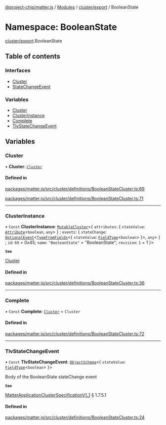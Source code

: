 [@project-chip/matter.js](../README.md) / [Modules](../modules.md) / [cluster/export](cluster_export.md) / BooleanState

# Namespace: BooleanState

[cluster/export](cluster_export.md).BooleanState

## Table of contents

### Interfaces

- [Cluster](../interfaces/cluster_export.BooleanState.Cluster.md)
- [StateChangeEvent](../interfaces/cluster_export.BooleanState.StateChangeEvent.md)

### Variables

- [Cluster](cluster_export.BooleanState.md#cluster)
- [ClusterInstance](cluster_export.BooleanState.md#clusterinstance)
- [Complete](cluster_export.BooleanState.md#complete)
- [TlvStateChangeEvent](cluster_export.BooleanState.md#tlvstatechangeevent)

## Variables

### Cluster

• **Cluster**: [`Cluster`](../interfaces/cluster_export.BooleanState.Cluster.md)

#### Defined in

[packages/matter.js/src/cluster/definitions/BooleanStateCluster.ts:69](https://github.com/project-chip/matter.js/blob/3adaded6/packages/matter.js/src/cluster/definitions/BooleanStateCluster.ts#L69)

[packages/matter.js/src/cluster/definitions/BooleanStateCluster.ts:71](https://github.com/project-chip/matter.js/blob/3adaded6/packages/matter.js/src/cluster/definitions/BooleanStateCluster.ts#L71)

___

### ClusterInstance

• `Const` **ClusterInstance**: [`MutableCluster`](../interfaces/cluster_export.MutableCluster-1.md)\<\{ `attributes`: \{ `stateValue`: [`Attribute`](../interfaces/cluster_export.Attribute.md)\<`boolean`, `any`\>  } ; `events`: \{ `stateChange`: [`OptionalEvent`](../interfaces/cluster_export.OptionalEvent.md)\<[`TypeFromFields`](tlv_export.md#typefromfields)\<\{ `stateValue`: [`FieldType`](../interfaces/tlv_export.FieldType.md)\<`boolean`\>  }\>, `any`\>  } ; `id`: ``69`` = 0x45; `name`: ``"BooleanState"`` = "BooleanState"; `revision`: ``1`` = 1 }\>

**`See`**

[Cluster](cluster_export.BooleanState.md#cluster)

#### Defined in

[packages/matter.js/src/cluster/definitions/BooleanStateCluster.ts:36](https://github.com/project-chip/matter.js/blob/3adaded6/packages/matter.js/src/cluster/definitions/BooleanStateCluster.ts#L36)

___

### Complete

• `Const` **Complete**: [`Cluster`](../interfaces/cluster_export.BooleanState.Cluster.md) = `Cluster`

#### Defined in

[packages/matter.js/src/cluster/definitions/BooleanStateCluster.ts:72](https://github.com/project-chip/matter.js/blob/3adaded6/packages/matter.js/src/cluster/definitions/BooleanStateCluster.ts#L72)

___

### TlvStateChangeEvent

• `Const` **TlvStateChangeEvent**: [`ObjectSchema`](../classes/tlv_export.ObjectSchema.md)\<\{ `stateValue`: [`FieldType`](../interfaces/tlv_export.FieldType.md)\<`boolean`\>  }\>

Body of the BooleanState stateChange event

**`See`**

[MatterApplicationClusterSpecificationV1_1](../interfaces/spec_export.MatterApplicationClusterSpecificationV1_1.md) § 1.7.5.1

#### Defined in

[packages/matter.js/src/cluster/definitions/BooleanStateCluster.ts:24](https://github.com/project-chip/matter.js/blob/3adaded6/packages/matter.js/src/cluster/definitions/BooleanStateCluster.ts#L24)
